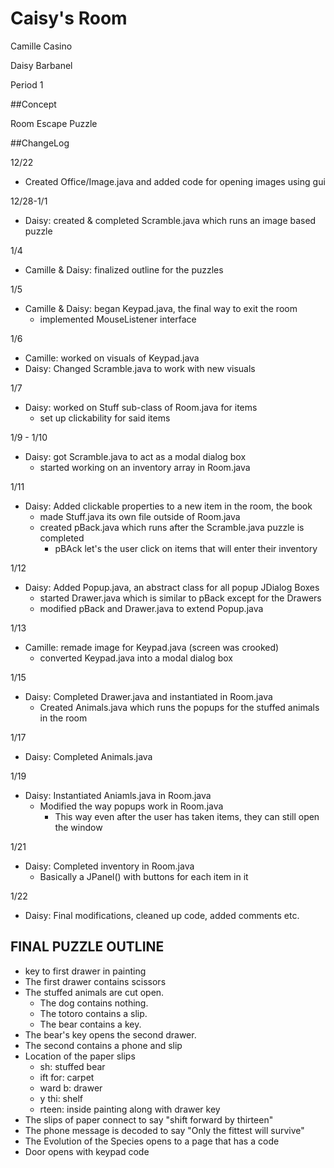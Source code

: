 Caisy's Room
===

Camille Casino

Daisy Barbanel

Period 1

##Concept

Room Escape Puzzle

##ChangeLog

12/22
- Created Office/Image.java and added code for opening images using gui

12/28-1/1
- Daisy: created & completed Scramble.java which runs an image based puzzle

1/4
- Camille & Daisy: finalized outline for the puzzles

1/5
- Camille & Daisy: began Keypad.java, the final way to exit the room
  - implemented MouseListener interface

1/6
- Camille: worked on visuals of Keypad.java
- Daisy: Changed Scramble.java to work with new visuals

1/7
- Daisy: worked on Stuff sub-class of Room.java for items
  - set up clickability for said items

1/9 - 1/10
- Daisy: got Scramble.java to act as a modal dialog box
  - started working on an inventory array in Room.java

1/11
- Daisy: Added clickable properties to a new item in the room, the book
  - made Stuff.java its own file outside of Room.java
  - created pBack.java which runs after the Scramble.java puzzle is completed
    - pBAck let's the user click on items that will enter their inventory

1/12
- Daisy: Added Popup.java, an abstract class for all popup JDialog Boxes
  - started Drawer.java which is similar to pBack except for the Drawers
  - modified pBack and Drawer.java to extend Popup.java

1/13
- Camille: remade image for Keypad.java (screen was crooked)
  - converted Keypad.java into a modal dialog box

1/15
- Daisy: Completed Drawer.java and instantiated in Room.java
  - Created Animals.java which runs the popups for the stuffed animals in the room

1/17
- Daisy: Completed Animals.java

1/19
- Daisy: Instantiated Aniamls.java in Room.java
  - Modified the way popups work in Room.java
    - This way even after the user has taken items, they can still open the window

1/21
- Daisy: Completed inventory in Room.java
  - Basically a JPanel() with buttons for each item in it

1/22
- Daisy: Final modifications, cleaned up code, added comments etc.


## FINAL PUZZLE OUTLINE

- key to first drawer in painting
- The first drawer contains scissors
- The stuffed animals are cut open.
  - The dog contains nothing.
  - The totoro contains a slip.
  - The bear contains a key.
- The bear's key opens the second drawer.
- The second contains a phone and slip
- Location of the paper slips
  - sh: stuffed bear
  - ift for: carpet
  - ward b: drawer
  - y thi: shelf
  - rteen: inside painting along with drawer key
- The slips of paper connect to say "shift forward by thirteen"
- The phone message is decoded to say "Only the fittest will survive"
- The Evolution of the Species opens to a page that has a code
- Door opens with keypad code
